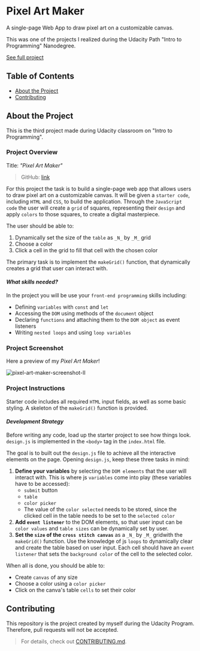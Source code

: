 # Pixel Art Maker

A single-page Web App to draw pixel art on a customizable canvas.

This was one of the projects I realized during the Udacity Path "Intro to Programming" Nanodegree.

[See full project](https://albchia.github.io/Pixel-Art-Maker/)

## Table of Contents

- [About the Project](#About-the-Project)
- [Contributing](#Contributing)

## About the Project

This is the third project made during Udacity classroom on "Intro to Programming".

### Project Overview

Title: _"Pixel Art Maker"_

> GitHub: [link](https://github.com/albchia/Pixel-Art-Maker.git)

For this project the task is to build a single-page web app that allows users to draw pixel art on a customizable canvas. It will be given a `starter code`, including `HTML` and `CSS`, to build the application. Through the `JavaScript code` the user will create a `grid` of squares, representing their `design` and apply `colors` to those squares, to create a digital masterpiece.

The user should be able to:

1. Dynamically set the size of the `table` as `_N_` by `_M_` grid
2. Choose a color
3. Click a cell in the grid to fill that cell with the chosen color

The primary task is to implement the `makeGrid()` function, that dynamically creates a grid that user can interact with.

#### _What skills needed?_

In the project you will be use your `front-end programming` skills including:

- Defining `variables` with `const` and `let`
- Accessing the `DOM` using methods of the `document` object
- Declaring `functions` and attaching them to the `DOM object` as event listeners
- Writing `nested loops` and using `loop variables`

### Project Screenshot

Here a preview of my _Pixel Art Maker_!

![pixel-art-maker-screenshot-II](https://user-images.githubusercontent.com/70691672/96138919-8fae9f00-0efe-11eb-8683-eb9881e46bc0.PNG)

### Project Instructions

Starter code includes all required `HTML` input fields, as well as some basic styling. A skeleton of the `makeGrid()` function is provided.

#### _Development Strategy_

Before writing any code, load up the starter project to see how things look. `design.js` is implemented in the `<body>` tag in the `index.html` file.

The goal is to built out the `design.js` file to achieve all the interactive elements on the page.
Opening `design.js`, keep these three tasks in mind:

1. **Define your variables** by selecting the `DOM elements` that the user will interact with. This is where js `variables` come into play (these variables have to be accessed):
      - `submit` button
      - `table`
      - `color picker`
      - The value of the `color selected` needs to be stored, since the clicked cell in the table needs to be set to the `selected color`
2. **Add `event listener`** to the DOM elements, so that user input can be `color values` and `table sizes` can be dynamically set by user.
3. **Set the `size` of the `cross stitch canvas`** as a `_N_` by `_M_` gridwith the `makeGrid()` function. Use the knowledge of js `loops` to dynamically clear and create the table based on user input. Each cell should have an `event listener` that sets the `background color` of the cell to the selected color.

When all is done, you should be able to:

- Create `canvas` of any size
- Choose a color using a `color picker`
- Click on the canva's table `cells` to set their color

## Contributing

This repository is the project created by myself during the Udacity Program.
Therefore, pull requests will not be accepted.

> For details, check out [CONTRIBUTING.md](CONTRIBUTING.md).
